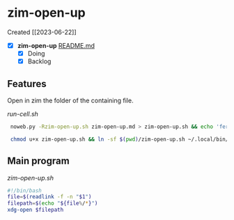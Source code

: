 # zim-open-up
Created [[2023-06-22]]

- [X]  **zim-open-up**  [README.md](README.md)
    - [X] Doing
    - [X] Backlog

## Features

Open in zim the folder of the containing file.

*run-cell.sh*
```bash
 noweb.py -Rzim-open-up.sh zim-open-up.md > zim-open-up.sh && echo 'fertig' 
```


```bash
 chmod u+x zim-open-up.sh && ln -sf $(pwd)/zim-open-up.sh ~/.local/bin/zim-open-up.sh && echo 'fertig'
 ```


## Main program

*zim-open-up.sh*
```bash
#!/bin/bash
file=$(readlink -f -n "$1")
filepath=$(echo "${file%/*}")
xdg-open $filepath
```
